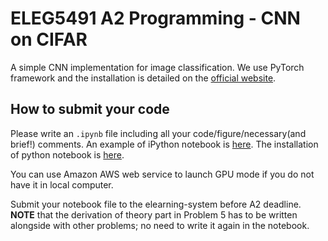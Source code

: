 # ELEG5491 A2 Programming - CNN on CIFAR

A simple CNN implementation for image classification. We use PyTorch framework and the installation is detailed on the 
[official website](http://pytorch.org/).

## How to submit your code

Please write an `.ipynb` file including all your code/figure/necessary(and brief!) comments. An example of iPython notebook is [here](https://github.com/pytorch/tutorials/blob/master/Reinforcement%20(Q-)Learning%20with%20PyTorch.ipynb). The installation of python notebook is [here](http://jupyter.readthedocs.io/en/latest/install.html).

You can use Amazon AWS web service to launch GPU mode if you do not have it in local computer.

Submit your notebook file to the elearning-system before A2 deadline. **NOTE** that the derivation of theory part in Problem 5 has to be written alongside with other problems; no need to write it again in the notebook. 
